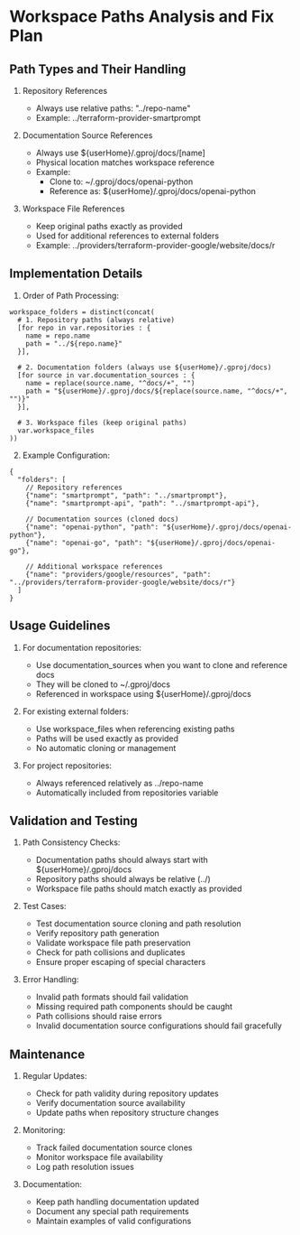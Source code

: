 # Workspace Paths Analysis and Fix Plan

## Path Types and Their Handling

1. Repository References
   - Always use relative paths: "../repo-name"
   - Example: ../terraform-provider-smartprompt

2. Documentation Source References
   - Always use ${userHome}/.gproj/docs/[name]
   - Physical location matches workspace reference
   - Example: 
     - Clone to: ~/.gproj/docs/openai-python
     - Reference as: ${userHome}/.gproj/docs/openai-python

3. Workspace File References
   - Keep original paths exactly as provided
   - Used for additional references to external folders
   - Example: ../providers/terraform-provider-google/website/docs/r

## Implementation Details

1. Order of Path Processing:
```hcl
workspace_folders = distinct(concat(
  # 1. Repository paths (always relative)
  [for repo in var.repositories : {
    name = repo.name
    path = "../${repo.name}"
  }],
  
  # 2. Documentation folders (always use ${userHome}/.gproj/docs)
  [for source in var.documentation_sources : {
    name = replace(source.name, "^docs/+", "")
    path = "${userHome}/.gproj/docs/${replace(source.name, "^docs/+", "")}"
  }],
  
  # 3. Workspace files (keep original paths)
  var.workspace_files
))
```

2. Example Configuration:
```jsonc
{
  "folders": [
    // Repository references
    {"name": "smartprompt", "path": "../smartprompt"},
    {"name": "smartprompt-api", "path": "../smartprompt-api"},
    
    // Documentation sources (cloned docs)
    {"name": "openai-python", "path": "${userHome}/.gproj/docs/openai-python"},
    {"name": "openai-go", "path": "${userHome}/.gproj/docs/openai-go"},
    
    // Additional workspace references
    {"name": "providers/google/resources", "path": "../providers/terraform-provider-google/website/docs/r"}
  ]
}
```

## Usage Guidelines

1. For documentation repositories:
   - Use documentation_sources when you want to clone and reference docs
   - They will be cloned to ~/.gproj/docs
   - Referenced in workspace using ${userHome}/.gproj/docs

2. For existing external folders:
   - Use workspace_files when referencing existing paths
   - Paths will be used exactly as provided
   - No automatic cloning or management

3. For project repositories:
   - Always referenced relatively as ../repo-name
   - Automatically included from repositories variable

## Validation and Testing

1. Path Consistency Checks:
   - Documentation paths should always start with ${userHome}/.gproj/docs
   - Repository paths should always be relative (../)
   - Workspace file paths should match exactly as provided

2. Test Cases:
   - Test documentation source cloning and path resolution
   - Verify repository path generation
   - Validate workspace file path preservation
   - Check for path collisions and duplicates
   - Ensure proper escaping of special characters

3. Error Handling:
   - Invalid path formats should fail validation
   - Missing required path components should be caught
   - Path collisions should raise errors
   - Invalid documentation source configurations should fail gracefully

## Maintenance

1. Regular Updates:
   - Check for path validity during repository updates
   - Verify documentation source availability
   - Update paths when repository structure changes

2. Monitoring:
   - Track failed documentation source clones
   - Monitor workspace file availability
   - Log path resolution issues

3. Documentation:
   - Keep path handling documentation updated
   - Document any special path requirements
   - Maintain examples of valid configurations